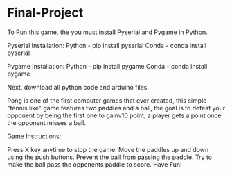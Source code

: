 # Final-Project

To Run this game, the you must install Pyserial and Pygame in Python.

Pyserial Installation:
Python - pip install pyserial
Conda - conda install pyserial

Pygame Installation:
Python - pip install pygame
Conda - conda install pygame

Next, download all python code and arduino files.




Pong is one of the first computer games that ever created, this simple "tennis like" game features two paddles and a ball, the goal is to defeat your opponent by being the first one to gainv10 point, a player gets a point once the opponent misses a ball.

Game Instructions: 

Press X key anytime to stop the game.
Move the paddles up and down using the push buttons.
Prevent the ball from passing the paddle.
Try to make the ball pass the oppenents paddle to score.
Have Fun!
